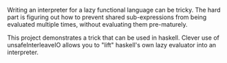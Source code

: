 Writing an interpreter for a lazy functional language can be tricky.
The hard part is figuring out how to prevent shared sub-expressions
from being evaluated multiple times, without evaluating them
pre-maturely.

This project demonstrates a trick that can be used in haskell. Clever
use of unsafeInterleaveIO allows you to "lift" haskell's own lazy
evaluator into an interpreter.
